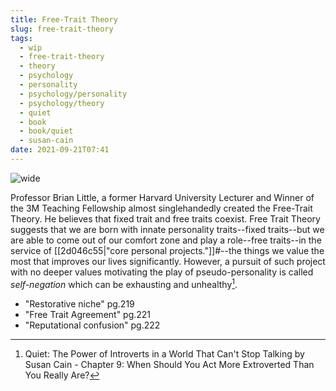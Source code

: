 ```yaml
---
title: Free-Trait Theory
slug: free-trait-theory
tags:
  - wip
  - free-trait-theory
  - theory
  - psychology
  - personality
  - psychology/personality
  - psychology/theory
  - quiet
  - book
  - book/quiet
  - susan-cain
date: 2021-09-21T07:41
---
```



![wide](https://cdn.pixabay.com/photo/2016/10/24/23/11/doors-1767563_960_720.jpg "image from Pixabay (cc)")

Professor Brian Little, a former Harvard University Lecturer and Winner of the
3M Teaching Fellowship almost singlehandedly created the Free-Trait Theory. He
believes that fixed trait and free traits coexist. Free Trait Theory suggests
that we are born with innate personality traits--fixed traits--but we are able
to come out of our comfort zone and play a role--free traits--in the service of
[[2d046c55|"core personal projects."]]#--the things we value the most that
improves our lives significantly. However, a pursuit of such project with no
deeper values motivating the play of pseudo-personality is called
_self-negation_ which can be exhausting and unhealthy[^1].

- "Restorative niche" pg.219
- "Free Trait Agreement" pg.221
- "Reputational confusion" pg.222


[^1]: Quiet: The Power of Introverts in a World That Can't Stop Talking by Susan Cain - Chapter 9: When Should You Act More Extroverted Than You Really Are?
